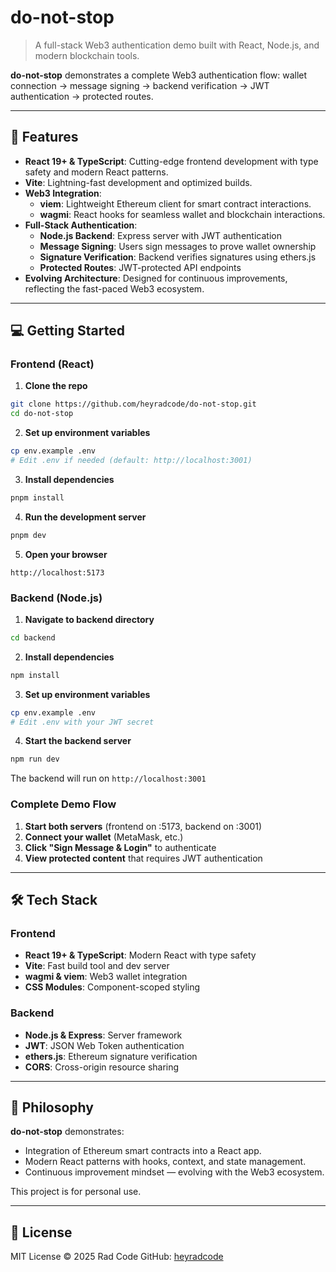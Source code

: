 # do-not-stop

> A full-stack Web3 authentication demo built with React, Node.js, and modern blockchain tools.

**do-not-stop** demonstrates a complete Web3 authentication flow: wallet connection → message signing → backend verification → JWT authentication → protected routes.

---

## 🚀 Features

* **React 19+ & TypeScript**: Cutting-edge frontend development with type safety and modern React patterns.
* **Vite**: Lightning-fast development and optimized builds.
* **Web3 Integration**:
  * **viem**: Lightweight Ethereum client for smart contract interactions.
  * **wagmi**: React hooks for seamless wallet and blockchain interactions.
* **Full-Stack Authentication**:
  * **Node.js Backend**: Express server with JWT authentication
  * **Message Signing**: Users sign messages to prove wallet ownership
  * **Signature Verification**: Backend verifies signatures using ethers.js
  * **Protected Routes**: JWT-protected API endpoints
* **Evolving Architecture**: Designed for continuous improvements, reflecting the fast-paced Web3 ecosystem.

---

## 💻 Getting Started

### Frontend (React)

1. **Clone the repo**
```bash
git clone https://github.com/heyradcode/do-not-stop.git
cd do-not-stop
```

2. **Set up environment variables**
```bash
cp env.example .env
# Edit .env if needed (default: http://localhost:3001)
```

3. **Install dependencies**
```bash
pnpm install
```

4. **Run the development server**
```bash
pnpm dev
```

5. **Open your browser**
```
http://localhost:5173
```

### Backend (Node.js)

1. **Navigate to backend directory**
```bash
cd backend
```

2. **Install dependencies**
```bash
npm install
```

3. **Set up environment variables**
```bash
cp env.example .env
# Edit .env with your JWT secret
```

4. **Start the backend server**
```bash
npm run dev
```

The backend will run on `http://localhost:3001`

### Complete Demo Flow

1. **Start both servers** (frontend on :5173, backend on :3001)
2. **Connect your wallet** (MetaMask, etc.)
3. **Click "Sign Message & Login"** to authenticate
4. **View protected content** that requires JWT authentication

---

## 🛠 Tech Stack

### Frontend
* **React 19+ & TypeScript**: Modern React with type safety
* **Vite**: Fast build tool and dev server
* **wagmi & viem**: Web3 wallet integration
* **CSS Modules**: Component-scoped styling

### Backend
* **Node.js & Express**: Server framework
* **JWT**: JSON Web Token authentication
* **ethers.js**: Ethereum signature verification
* **CORS**: Cross-origin resource sharing

---

## 🌱 Philosophy

**do-not-stop** demonstrates:

* Integration of Ethereum smart contracts into a React app.
* Modern React patterns with hooks, context, and state management.
* Continuous improvement mindset — evolving with the Web3 ecosystem.

This project is for personal use.

---

## 📝 License

MIT License © 2025 Rad Code
GitHub: [heyradcode](https://github.com/heyradcode)
